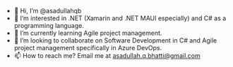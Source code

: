 - 👋 Hi, I’m @asadullahqb
- 👀 I’m interested in .NET (Xamarin and .NET MAUI especially) and C# as a programming language. 
- 🌱 I’m currently learning Agile project management.
- 💞️ I’m looking to collaborate on Software Development in C# and Agile project management specifically in Azure DevOps.
- 📫 How to reach me? Email me at asadullah.q.bhatti@gmail.com

<!---
asadullahqb/asadullahqb is a ✨ special ✨ repository because its `README.md` (this file) appears on your GitHub profile.
You can click the Preview link to take a look at your changes.
--->
